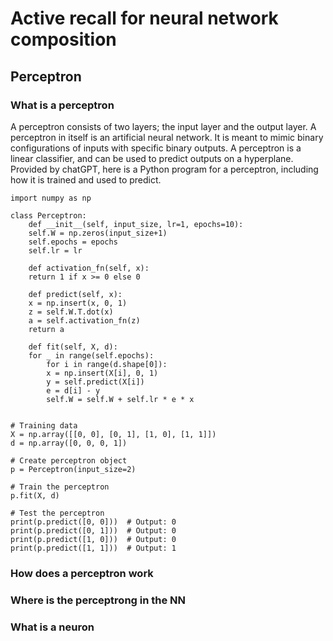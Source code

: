 # Active recall for neural network composition

## Perceptron

### What is a perceptron
A perceptron consists of two layers; the input layer and the output layer. A perceptron in itself is an artificial neural network. It is meant to mimic binary configurations of inputs with specific binary outputs. A perceptron is a linear classifier, and can be used to predict outputs on a hyperplane. Provided by chatGPT, here is a Python program for a perceptron, including how it is trained and used to predict.

	import numpy as np

	class Perceptron:
	    def __init__(self, input_size, lr=1, epochs=10):
		self.W = np.zeros(input_size+1)
		self.epochs = epochs
		self.lr = lr
	    
	    def activation_fn(self, x):
		return 1 if x >= 0 else 0
	    
	    def predict(self, x):
		x = np.insert(x, 0, 1)
		z = self.W.T.dot(x)
		a = self.activation_fn(z)
		return a
	    
	    def fit(self, X, d):
		for _ in range(self.epochs):
		    for i in range(d.shape[0]):
			x = np.insert(X[i], 0, 1)
			y = self.predict(X[i])
			e = d[i] - y
			self.W = self.W + self.lr * e * x


	# Training data
	X = np.array([[0, 0], [0, 1], [1, 0], [1, 1]])
	d = np.array([0, 0, 0, 1])

	# Create perceptron object
	p = Perceptron(input_size=2)

	# Train the perceptron
	p.fit(X, d)

	# Test the perceptron
	print(p.predict([0, 0]))  # Output: 0
	print(p.predict([0, 1]))  # Output: 0
	print(p.predict([1, 0]))  # Output: 0
	print(p.predict([1, 1]))  # Output: 1


### How does a perceptron work

### Where is the perceptrong in the NN

### What is a neuron
